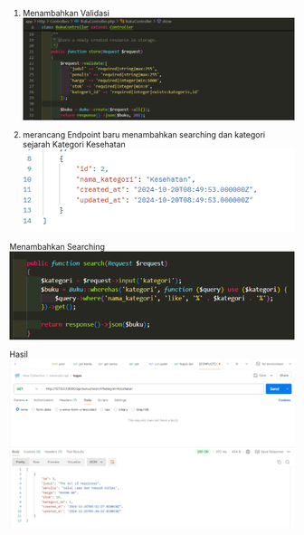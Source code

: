 1. Menambahkan Validasi
![01](image/01.png)

2. merancang Endpoint baru
 menambahkan searching dan kategori sejarah
 Kategori Kesehatan
 ![02](image/02.png)

 Menambahkan Searching
 ![03](image/03.png)
 
 Hasil
 ![04](image/04.png)
